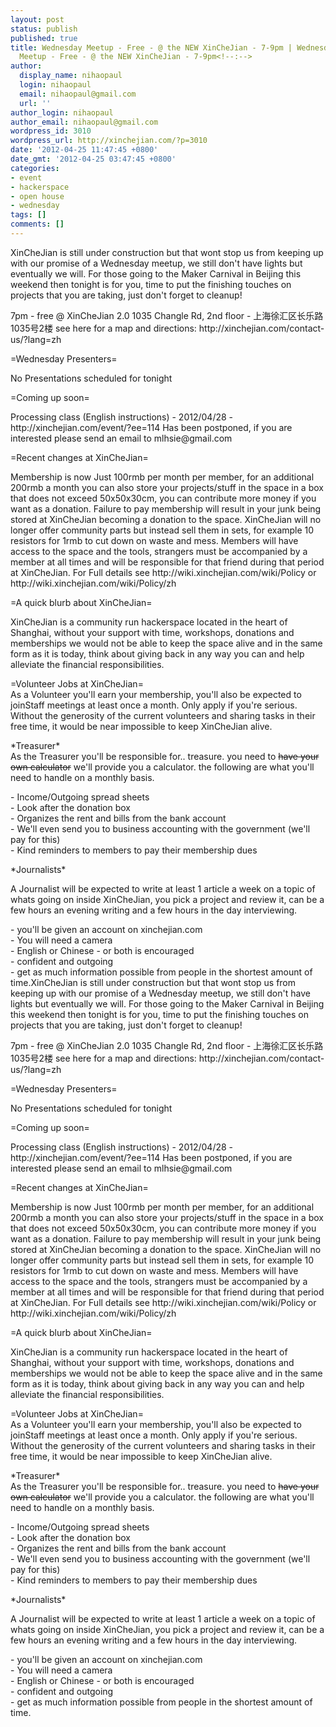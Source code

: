 ```yaml
---
layout: post
status: publish
published: true
title: Wednesday Meetup - Free - @ the NEW XinCheJian - 7-9pm | Wednesday
  Meetup - Free - @ the NEW XinCheJian - 7-9pm<!--:-->
author:
  display_name: nihaopaul
  login: nihaopaul
  email: nihaopaul@gmail.com
  url: ''
author_login: nihaopaul
author_email: nihaopaul@gmail.com
wordpress_id: 3010
wordpress_url: http://xinchejian.com/?p=3010
date: '2012-04-25 11:47:45 +0800'
date_gmt: '2012-04-25 03:47:45 +0800'
categories:
- event
- hackerspace
- open house
- wednesday
tags: []
comments: []
---
```

<p><!--:en-->XinCheJian is still under construction but that wont stop us from keeping up with our promise of a Wednesday meetup, we still don't have lights but eventually we will. For those going to the Maker Carnival in Beijing this weekend then tonight is for you, time to put the finishing touches on projects that you are taking, just don't forget to cleanup!</p>
<p>7pm - free @ XinCheJian 2.0 1035 Changle Rd, 2nd floor - 上海徐汇区长乐路1035号2楼 see here for a map and directions: http://xinchejian.com/contact-us/?lang=zh</p>
<p>=Wednesday Presenters=</p>
<p>No Presentations scheduled for tonight</p>
<p>=Coming up soon=</p>
<p>Processing class (English instructions) - 2012/04/28 -&nbsp; http://xinchejian.com/event/?ee=114 Has been postponed, if you are interested please send an email to mlhsie@gmail.com</p>
<p>=Recent changes at XinCheJian=</p>
<p>Membership is now Just 100rmb per month per member, for an additional 200rmb a month you can also store your projects/stuff in the space in a box that does not exceed 50x50x30cm, you can contribute more money if you want as a donation. Failure to pay membership will result in your junk being stored at XinCheJian becoming a donation to the space. XinCheJian will no longer offer community parts but instead sell them in sets, for example 10 resistors for 1rmb to cut down on waste and mess. Members will have access to the space and the tools, strangers must be accompanied by a member at all times and will be responsible for that friend during that period at XinCheJian. For Full details see http://wiki.xinchejian.com/wiki/Policy or http://wiki.xinchejian.com/wiki/Policy/zh</p>
<p>=A quick blurb about XinCheJian=</p>
<p>XinCheJian is a community run hackerspace located in the heart of Shanghai, without your support with time, workshops, donations and memberships we would not be able to keep the space alive and in the same form as it is today, think about giving back in any way you can and help alleviate the financial responsibilities.</p>
<p>=Volunteer Jobs at XinCheJian=<br />
As a Volunteer you'll earn your membership, you'll also be expected to joinStaff meetings at least once a month. Only apply if you're serious. Without the generosity of the current volunteers and sharing tasks in their free time, it would be near impossible to keep XinCheJian alive.</p>
<p>*Treasurer*<br />
As the Treasurer you'll be responsible for.. treasure. you need to <strike>have your own calculator</strike> we'll provide you a calculator. the following are what you'll need to handle on a monthly basis.</p>
<p>- Income/Outgoing spread sheets<br />
- Look after the donation box<br />
- Organizes the rent and bills from the bank account<br />
- We'll even send you to business accounting with the government (we'll pay for this)<br />
- Kind reminders to members to pay their membership dues</p>
<p>*Journalists*</p>
<p>A Journalist will be expected to write at least 1 article a week on a topic of whats going on inside XinCheJian, you pick a project and review it, can be a few hours an evening writing and a few hours in the day interviewing.</p>
<p>- you'll be given an account on xinchejian.com<br />
- You will need a camera<br />
- English or Chinese - or both is encouraged<br />
- confident and outgoing<br />
- get as much information possible from people in the shortest amount of time.<!--:--><!--:zh-->XinCheJian is still under construction but that wont stop us from keeping up with our promise of a Wednesday meetup, we still don't have lights but eventually we will. For those going to the Maker Carnival in Beijing this weekend then tonight is for you, time to put the finishing touches on projects that you are taking, just don't forget to cleanup!</p>
<p>7pm - free @ XinCheJian 2.0 1035 Changle Rd, 2nd floor - 上海徐汇区长乐路1035号2楼 see here for a map and directions: http://xinchejian.com/contact-us/?lang=zh</p>
<p>=Wednesday Presenters=</p>
<p>No Presentations scheduled for tonight</p>
<p>=Coming up soon=</p>
<p>Processing class (English instructions) - 2012/04/28 -&nbsp; http://xinchejian.com/event/?ee=114 Has been postponed, if you are interested please send an email to mlhsie@gmail.com</p>
<p>=Recent changes at XinCheJian=</p>
<p>Membership is now Just 100rmb per month per member, for an additional 200rmb a month you can also store your projects/stuff in the space in a box that does not exceed 50x50x30cm, you can contribute more money if you want as a donation. Failure to pay membership will result in your junk being stored at XinCheJian becoming a donation to the space. XinCheJian will no longer offer community parts but instead sell them in sets, for example 10 resistors for 1rmb to cut down on waste and mess. Members will have access to the space and the tools, strangers must be accompanied by a member at all times and will be responsible for that friend during that period at XinCheJian. For Full details see http://wiki.xinchejian.com/wiki/Policy or http://wiki.xinchejian.com/wiki/Policy/zh</p>
<p>=A quick blurb about XinCheJian=</p>
<p>XinCheJian is a community run hackerspace located in the heart of Shanghai, without your support with time, workshops, donations and memberships we would not be able to keep the space alive and in the same form as it is today, think about giving back in any way you can and help alleviate the financial responsibilities.</p>
<p>=Volunteer Jobs at XinCheJian=<br />
As a Volunteer you'll earn your membership, you'll also be expected to joinStaff meetings at least once a month. Only apply if you're serious. Without the generosity of the current volunteers and sharing tasks in their free time, it would be near impossible to keep XinCheJian alive.</p>
<p>*Treasurer*<br />
As the Treasurer you'll be responsible for.. treasure. you need to <strike>have your own calculator</strike> we'll provide you a calculator. the following are what you'll need to handle on a monthly basis.</p>
<p>- Income/Outgoing spread sheets<br />
- Look after the donation box<br />
- Organizes the rent and bills from the bank account<br />
- We'll even send you to business accounting with the government (we'll pay for this)<br />
- Kind reminders to members to pay their membership dues</p>
<p>*Journalists*</p>
<p>A Journalist will be expected to write at least 1 article a week on a topic of whats going on inside XinCheJian, you pick a project and review it, can be a few hours an evening writing and a few hours in the day interviewing.</p>
<p>- you'll be given an account on xinchejian.com<br />
- You will need a camera<br />
- English or Chinese - or both is encouraged<br />
- confident and outgoing<br />
- get as much information possible from people in the shortest amount of time.<!--:--></p>

